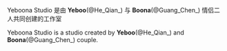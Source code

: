 Yeboona Studio 是由 **Yeboo**(@He_Qian_) 与 **Boona**(@Guang_Chen_) 情侣二人共同创建的工作室

Yeboona Studio is a studio created by **Yeboo**(@He_Qian_) and **Boona**(@Guang_Chen_) couple.